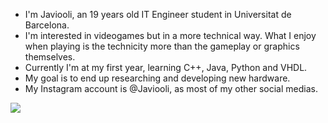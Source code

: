 - I'm Javiooli, an 19 years old IT Engineer student in Universitat de Barcelona.
- I'm interested in videogames but in a more technical way. What I enjoy when playing is the technicity more than the gameplay or graphics themselves.
- Currently I'm at my first year, learning C++, Java, Python and VHDL.
- My goal is to end up researching and developing new hardware.
- My Instagram account is @Javiooli, as most of my other social medias.


<a href="https://github.com/anuraghazra/github-readme-stats">
  <img align="center" src="https://github-readme-stats.vercel.app/api/top-langs/?username=Javiooli&layout=compact&repo=github-readme-stats" />
</a>
